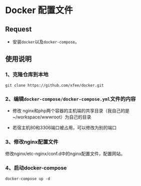 # Docker 配置文件

## Request

- 安装`docker`以及`docker-compose`。

## 使用说明

### 1、克隆仓库到本地

```shell
git clone https://github.com/xfee/docker.git
```

### 2、编辑`docker-compose/docker-compose.yml`文件的内容

- 修改 nginx和php两个容器的主机端的共享目录（我自己的是~/workspace/wwwroot）为自己的目录

- 若宿主机80和3306端口被占用，可以修改为别的端口


### 3、修改nginx配置文件

修改nginx/etc-nginx/conf.d中的nginx配置文件，配置网站。


### 4、启动docker-compose

```shell
docker-compose up -d
```



